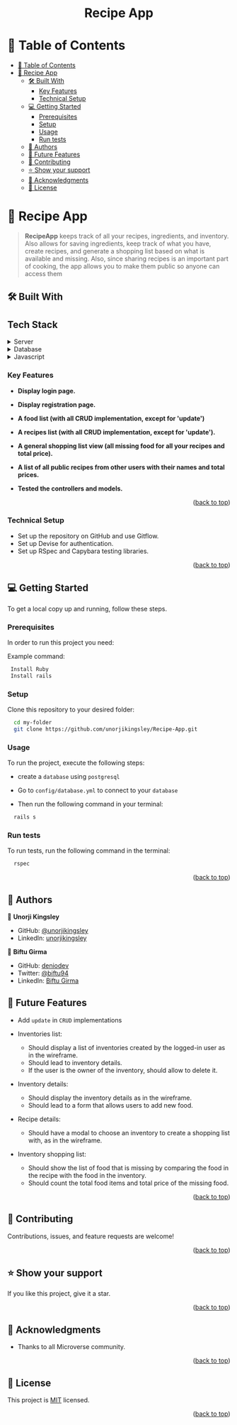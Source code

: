 <div align="center">
  <h1>Recipe App</h1>
</div>

<a name="readme-top"></a>

<!-- TABLE OF CONTENTS -->

# 📗 Table of Contents

- [📗 Table of Contents](#-table-of-contents)
- [📖 Recipe App ](#-blog-app-)
  - [🛠 Built With ](#-built-with-)
    - [Key Features ](#key-features-)
    - [Technical Setup ](#technical-setup-)
  - [💻 Getting Started ](#-getting-started-)
    - [Prerequisites](#prerequisites)
    - [Setup](#setup)
    - [Usage](#usage)
    - [Run tests](#run-tests)
  - [👥 Authors ](#-authors-)
  - [🔭 Future Features ](#-future-features-)
  - [🤝 Contributing ](#-contributing-)
  - [⭐️ Show your support ](#️-show-your-support-)
  - [🙏 Acknowledgments ](#-acknowledgments-)
  - [📝 License ](#-license-)

<!-- PROJECT DESCRIPTION -->

# 📖 Recipe App <a name="about-project"></a>

> **RecipeApp** keeps track of all your recipes, ingredients, and inventory. Also allows for saving ingredients, keep track of what you have, create recipes, and generate a shopping list based on what is available and missing. Also, since sharing recipes is an important part of cooking, the app allows you to make them public so anyone can access them

## 🛠 Built With <a name="built-with"></a>
<h2> Tech Stack </h2>
<details>
  <summary>Server</summary>
  <ul>
    <li><a href="https://rubyonrails.org/">Ruby on Rails</a></li>
  </ul>
</details>

<details>
<summary>Database</summary>
  <ul>
    <li><a href="https://www.postgresql.org/">PostgreSQL</a></li>
  </ul>
</details>

<details>
<summary>Javascript</summary>
  <ul>
    <li><a href="https://www.javascript.com/">PostgreSQL</a></li>
  </ul>
</details>

<!-- Features -->

### Key Features <a name="key-features"></a>

- **Display login page.**

- **Display registration page.**

- **A food list (with all CRUD implementation, except for 'update')**

- **A recipes list (with all CRUD implementation, except for 'update').**

- **A general shopping list view (all missing food for all your recipes and total price).**

- **A list of all public recipes from other users with their names and total prices.**

- **Tested the controllers and models.**

<p align="right">(<a href="#readme-top">back to top</a>)</p>


### Technical Setup <a name="technical-setup"></a>
- Set up the repository on GitHub and use Gitflow.
- Set up Devise for authentication.
- Set up RSpec and Capybara testing libraries.

<p align="right">(<a href="#readme-top">back to top</a>)</p>

<!-- GETTING STARTED -->

## 💻 Getting Started <a name="getting-started"></a>

To get a local copy up and running, follow these steps.

### Prerequisites

In order to run this project you need:

Example command:

```sh
 Install Ruby
 Install rails
```

### Setup

Clone this repository to your desired folder:

```sh
  cd my-folder
  git clone https://github.com/unorjikingsley/Recipe-App.git
```

### Usage

To run the project, execute the following steps:

- create a `database` using `postgresql`

- Go to `config/database.yml` to connect to your `database`

- Then run the following command in your terminal:

```sh
  rails s
```

### Run tests

To run tests, run the following command in the terminal:

```sh
  rspec
```

<p align="right">(<a href="#readme-top">back to top</a>)</p>

<!-- AUTHORS -->

## 👥 Authors <a name="authors"></a>

👤 **Unorji Kingsley**

- GitHub: [@unorjikingsley](https://github.com/unorjikingsley)
- LinkedIn: [unorjikingsley](linkedin.com/in/unorjikingsley)

👤 **Biftu Girma**

- GitHub: [deniodev](https://github.com/Bifabig)
- Twitter: [@biftu94](https://twitter.com/biftu94)
- LinkedIn: [Biftu Girma](https://www.linkedin.com/in/biftu-girma/)

## 🔭 Future Features <a name="future-features"></a>

- Add `update` in `CRUD` implementations

- Inventories list:
    - Should display a list of inventories created by the logged-in user as in the wireframe.
    - Should lead to inventory details.
    - If the user is the owner of the inventory, should allow to delete it.

- Inventory details:
    - Should display the inventory details as in the wireframe.
    - Should lead to a form that allows users to add new food.

- Recipe details:
    - Should have a modal to choose an inventory to create a shopping list with, as in the wireframe.

- Inventory shopping list:
    - Should show the list of food that is missing by comparing the food in the recipe with the food in the inventory.
    - Should count the total food items and total price of the missing food.

<p align="right">(<a href="#readme-top">back to top</a>)</p>

<!-- CONTRIBUTING -->

## 🤝 Contributing <a name="contributing"></a>

Contributions, issues, and feature requests are welcome!

<p align="right">(<a href="#readme-top">back to top</a>)</p>

<!-- SUPPORT -->

## ⭐️ Show your support <a name="support"></a>

If you like this project, give it a star.

<p align="right">(<a href="#readme-top">back to top</a>)</p>

<!-- ACKNOWLEDGEMENTS -->

## 🙏 Acknowledgments <a name="acknowledgements"></a>

- Thanks to all Microverse community.

<p align="right">(<a href="#readme-top">back to top</a>)</p>

## 📝 License <a name="license"></a>

This project is [MIT](./LICENSE) licensed.

<p align="right">(<a href="#readme-top">back to top</a>)</p>
